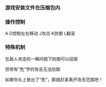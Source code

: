 ### 游戏安装文件在压缩包内

### 操作控制
A D控制左右移动
J攻击
K防御
L翻滚

### 特殊机制
在敌人攻击的一瞬间按下防御可以招架

但带有“危”字的攻击无法防御

如果你头上冒出了“危”，那就赶紧离开攻击范围吧！

